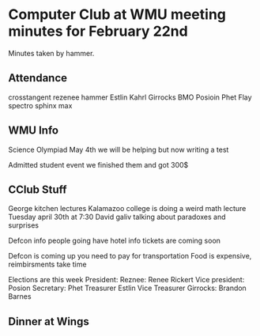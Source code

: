 # Computer Club at WMU meeting minutes for February 22nd
Minutes taken by hammer. 

## Attendance
crosstangent
rezenee
hammer
Estlin
Kahrl
Girrocks
BMO
Posioin
Phet
Flay
spectro
sphinx
max


## WMU Info
Science Olympiad
    May 4th
    we will be helping but now writing a test 

Admitted student event
    we finished them and got 300$

## CClub Stuff
George kitchen lectures
    Kalamazoo college is doing a weird math lecture
    Tuesday april 30th at 7:30
    David galiv talking about paradoxes and surprises

Defcon info
    people going have hotel info
    tickets are coming soon 

Defcon is coming up
    you need to pay for transportation
    Food is expensive, reimbirsments take time

Elections are this week
    President: Reznee: Renee Rickert
    Vice president: Posion 
    Secretary: Phet
    Treasurer Estlin 
    Vice Treasurer Girrocks: Brandon Barnes

## Dinner at Wings

